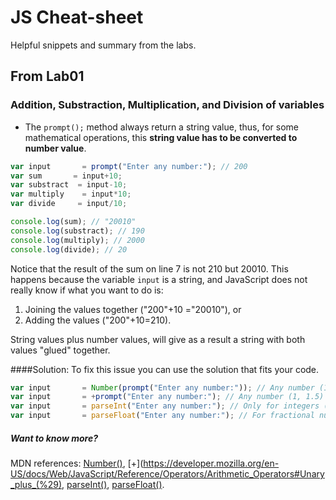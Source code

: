 # JS Cheat-sheet
Helpful snippets and summary from the labs.

## From Lab01
### Addition, Substraction, Multiplication, and Division of variables
- The `prompt();` method always return a string value, thus, for some mathematical operations, this **string value has to be converted to number value**.

```js
var input		= prompt("Enter any number:"); // 200
var sum		  = input+10;
var substract  = input-10;
var multiply	= input*10;
var divide	   = input/10;

console.log(sum); // "20010"
console.log(substract); // 190
console.log(multiply); // 2000
console.log(divide); // 20
```
Notice that the result of the sum on line 7 is not 210 but 20010. This happens because the variable `input` is a string, and JavaScript does not really know if what you want to do is:
1.  Joining the values together (&quot;200&quot;+10 =&quot;20010&quot;), or
1.  Adding the values (&quot;200&quot;+10=210).

String values plus number values, will give as a result a string with both values &quot;glued&quot; together.

####Solution:
To fix this issue you can use the solution that fits your code.
```js
var input		= Number(prompt("Enter any number:")); // Any number (1, 1.5)
var input		= +prompt("Enter any number:"); // Any number (1, 1.5)
var input		= parseInt("Enter any number:"); // Only for integers (1, 2, 3)
var input		= parseFloat("Enter any number:"); // For fractional numbers (1.1, 3.75)
```

##### Want to know more?
 MDN references: [Number()](https://developer.mozilla.org/en-US/docs/Web/JavaScript/Reference/Global_Objects/Number), [+](https://developer.mozilla.org/en-US/docs/Web/JavaScript/Reference/Operators/Arithmetic_Operators#Unary_plus_(%29), [parseInt()](https://developer.mozilla.org/en-US/docs/Web/JavaScript/Reference/Global_Objects/parseInt), [parseFloat()](https://developer.mozilla.org/en-US/docs/Web/JavaScript/Reference/Global_Objects/parseFloat).
